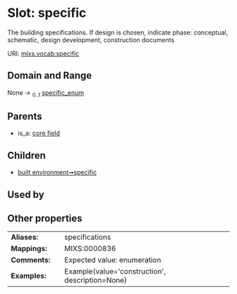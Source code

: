 
# Slot: specific


The building specifications. If design is chosen, indicate phase: conceptual, schematic, design development, construction documents

URI: [mixs.vocab:specific](https://w3id.org/mixs/vocab/specific)


## Domain and Range

None &#8594;  <sub>0..1</sub> [specific_enum](specific_enum.md)

## Parents

 *  is_a: [core field](core_field.md)

## Children

 *  [built environment➞specific](built_environment_specific.md)

## Used by


## Other properties

|  |  |  |
| --- | --- | --- |
| **Aliases:** | | specifications |
| **Mappings:** | | MIXS:0000836 |
| **Comments:** | | Expected value: enumeration |
| **Examples:** | | Example(value='construction', description=None) |


